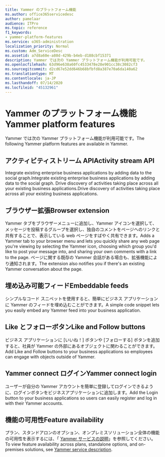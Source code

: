 ```yaml
---
title: Yammer のプラットフォーム機能
ms.author: office365servicedesc
author: pamelaar
audience: ITPro
ms.topic: reference
f1_keywords:
- yammer-platform-features
ms.service: o365-administration
localization_priority: Normal
ms.custom: Adm_ServiceDesc
ms.assetid: a7d8a60e-a80d-429b-b4eb-d188cbf15371
description: Yammer では次の Yammer プラットフォーム機能が利用可能です。
ms.openlocfilehash: 63d96e638a60fc4533478e28e901cc38c3082cf3
ms.sourcegitcommit: d2cd67e52dd646b68bfbfd8a387e70a6da140a62
ms.translationtype: MT
ms.contentlocale: ja-JP
ms.lasthandoff: 07/14/2020
ms.locfileid: "45132961"
---
```

# <a name="yammer-platform-features"></a><span data-ttu-id="23c56-103">Yammer のプラットフォーム機能</span><span class="sxs-lookup"><span data-stu-id="23c56-103">Yammer platform features</span></span>

<span data-ttu-id="23c56-104">Yammer では次の Yammer プラットフォーム機能が利用可能です。</span><span class="sxs-lookup"><span data-stu-id="23c56-104">The following Yammer platform features are available in Yammer.</span></span>
 
## <a name="activity-stream-api"></a><span data-ttu-id="23c56-105">アクティビティストリーム API</span><span class="sxs-lookup"><span data-stu-id="23c56-105">Activity stream API</span></span>

<span data-ttu-id="23c56-106">Integrate existing enterprise business applications by adding data to the social graph.</span><span class="sxs-lookup"><span data-stu-id="23c56-106">Integrate existing enterprise business applications by adding data to the social graph.</span></span> <span data-ttu-id="23c56-107">Drive discovery of activities taking place across all your existing business applications.</span><span class="sxs-lookup"><span data-stu-id="23c56-107">Drive discovery of activities taking place across all your existing business applications.</span></span>
  
## <a name="browser-extension"></a><span data-ttu-id="23c56-108">ブラウザー拡張</span><span class="sxs-lookup"><span data-stu-id="23c56-108">Browser extension</span></span>

<span data-ttu-id="23c56-109">Yammer タブをブラウザーメニューに追加し、Yammer アイコンを選択して、メッセージを投稿するグループを選択し、独自のコメントをページへのリンクと共有することで、表示している web ページをすばやく共有できます。</span><span class="sxs-lookup"><span data-stu-id="23c56-109">Adds a Yammer tab to your browser menu and lets you quickly share any web page you're viewing by selecting the Yammer icon, choosing which group you'd like to post your message into, and sharing your own comments with a link to the page.</span></span> <span data-ttu-id="23c56-110">ページに関する既存の Yammer 会話がある場合も、拡張機能により通知されます。</span><span class="sxs-lookup"><span data-stu-id="23c56-110">The extension also notifies you if there's an existing Yammer conversation about the page.</span></span> 

## <a name="embeddable-feeds"></a><span data-ttu-id="23c56-111">埋め込み可能フィード</span><span class="sxs-lookup"><span data-stu-id="23c56-111">Embeddable feeds</span></span>

<span data-ttu-id="23c56-112">シンプルなコード スニペットを使用すると、簡単にビジネス アプリケーションに Yammer のフィードを埋め込むことができます。</span><span class="sxs-lookup"><span data-stu-id="23c56-112">A simple code snippet lets you easily embed any Yammer feed into your business application.</span></span>
  
## <a name="like-and-follow-buttons"></a><span data-ttu-id="23c56-113">Like とフォローボタン</span><span class="sxs-lookup"><span data-stu-id="23c56-113">Like and Follow buttons</span></span>

<span data-ttu-id="23c56-114">ビジネス アプリケーションに [いいね！] ボタンや [フォローする] ボタンを追加すると、社員が Yammer の外部にあるオブジェクトに関わることができます。</span><span class="sxs-lookup"><span data-stu-id="23c56-114">Add Like and Follow buttons to your business applications so employees can engage with objects outside of Yammer.</span></span>
  
## <a name="yammer-connect-login"></a><span data-ttu-id="23c56-115">Yammer connect ログイン</span><span class="sxs-lookup"><span data-stu-id="23c56-115">Yammer connect login</span></span>

<span data-ttu-id="23c56-116">ユーザーが自分の Yammer アカウントを簡単に登録してログインできるように、ログインボタンをビジネスアプリケーションに追加します。</span><span class="sxs-lookup"><span data-stu-id="23c56-116">Add the Login button to your business applications so users can easily register and log in with their Yammer accounts.</span></span>

## <a name="feature-availability"></a><span data-ttu-id="23c56-117">機能の可用性</span><span class="sxs-lookup"><span data-stu-id="23c56-117">Feature availability</span></span>

<span data-ttu-id="23c56-118">プラン、スタンドアロンのオプション、オンプレミスソリューション全体の機能の可用性を表示するには、「 [Yammer サービスの説明](yammer-service-description.md)」を参照してください。</span><span class="sxs-lookup"><span data-stu-id="23c56-118">To view feature availability across plans, standalone options, and on-premises solutions, see [Yammer service description](yammer-service-description.md).</span></span>
  

